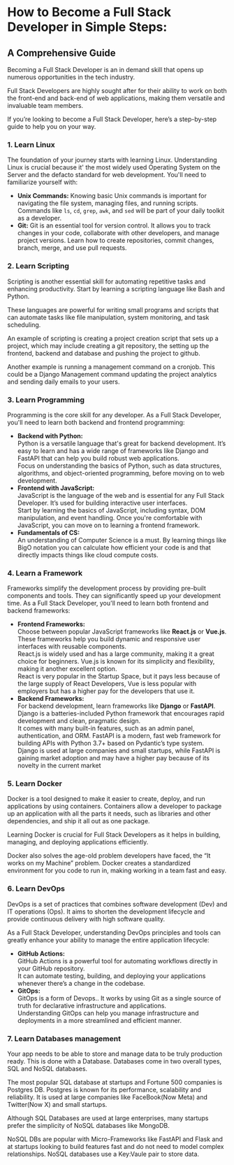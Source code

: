 # How to Become a Full Stack Developer in Simple Steps: 

## A Comprehensive Guide

Becoming a Full Stack Developer is an in demand skill that opens up numerous opportunities in the tech industry.

 Full Stack Developers are highly sought after for their ability to work on both the front-end and back-end of web applications, making them versatile and invaluable team members.

If you’re looking to become a Full Stack Developer, here’s a step-by-step guide to help you on your way.

### **1\. Learn Linux**

The foundation of your journey starts with learning Linux. Understanding Linux is crucial because it' the most widely used Operating System on the Server and the defacto standard for web development. You'll need to familiarize yourself with: 

* **Unix Commands:** Knowing basic Unix commands is important for navigating the file system, managing files, and running scripts. Commands like `ls`, `cd`, `grep`, `awk`, and `sed` will be part of your daily toolkit as a developer.  
* **Git:** Git is an essential tool for version control. It allows you to track changes in your code, collaborate with other developers, and manage project versions. Learn how to create repositories, commit changes, branch, merge, and use pull requests.

### **2\. Learn Scripting**

Scripting is another essential skill for automating repetitive tasks and enhancing productivity. Start by learning a scripting language like Bash and Python. 

These languages are powerful for writing small programs and scripts that can automate tasks like file manipulation, system monitoring, and task scheduling.

An example of scripting is creating a project creation script that sets up a project, which may include creating a git repository, the setting up the frontend, backend and database and pushing the project to github. 

Another example is running a management command on a cronjob. This could be a Django Management command updating the project analytics and sending daily emails to your users. 

### **3\. Learn Programming**

Programming is the core skill for any developer. As a Full Stack Developer, you'll need to learn both backend and frontend programming:

* **Backend with Python:**  
  Python is a versatile language that's great for backend development. It’s easy to learn and has a wide range of frameworks like Django and FastAPI that can help you build robust web applications.   
  Focus on understanding the basics of Python, such as data structures, algorithms, and object-oriented programming, before moving on to web development.  
* **Frontend with JavaScript:**  
  JavaScript is the language of the web and is essential for any Full Stack Developer. It’s used for building interactive user interfaces.   
  Start by learning the basics of JavaScript, including syntax, DOM manipulation, and event handling. Once you're comfortable with JavaScript, you can move on to learning a frontend framework.  
* **Fundamentals of CS:**  
  An understanding of Computer Science is a must. By learning things like BigO notation you can calculate how efficient your code is and that directly impacts things like cloud compute costs. 

### **4\. Learn a Framework**

Frameworks simplify the development process by providing pre-built components and tools. They can significantly speed up your development time. As a Full Stack Developer, you'll need to learn both frontend and backend frameworks:

* **Frontend Frameworks:**   
  Choose between popular JavaScript frameworks like **React.js** or **Vue.js**. These frameworks help you build dynamic and responsive user interfaces with reusable components.  
  React.js is widely used and has a large community, making it a great choice for beginners. Vue.js is known for its simplicity and flexibility, making it another excellent option.   
  React is very popular in the Startup Space, but it pays less because of the large supply of React Developers, Vue is less popular with employers but has a higher pay for the developers that use it.  
* **Backend Frameworks:**   
  For backend development, learn frameworks like **Django** or **FastAPI**. Django is a batteries-included Python framework that encourages rapid development and clean, pragmatic design.   
  It comes with many built-in features, such as an admin panel, authentication, and ORM. FastAPI is a modern, fast web framework for building APIs with Python 3.7+ based on Pydantic’s type system.   
  Django is used at large companies and small startups, while FastAPI is gaining market adoption and may have a higher pay because of its novelty in the current market

### **5\. Learn Docker**

Docker is a tool designed to make it easier to create, deploy, and run applications by using containers. Containers allow a developer to package up an application with all the parts it needs, such as libraries and other dependencies, and ship it all out as one package. 

Learning Docker is crucial for Full Stack Developers as it helps in building, managing, and deploying applications efficiently.

Docker also solves the age-old problem developers have faced, the “It works on my Machine” problem. Docker creates a standardized environment for you code to run in, making working in a team fast and easy. 

### **6\. Learn DevOps**

DevOps is a set of practices that combines software development (Dev) and IT operations (Ops). It aims to shorten the development lifecycle and provide continuous delivery with high software quality.

 As a Full Stack Developer, understanding DevOps principles and tools can greatly enhance your ability to manage the entire application lifecycle:

* **GitHub Actions:**   
  GitHub Actions is a powerful tool for automating workflows directly in your GitHub repository.   
  It can automate testing, building, and deploying your applications whenever there’s a change in the codebase.  
* **GitOps:**   
  GitOps is a form of Devops.. It works by using Git as a single source of truth for declarative infrastructure and applications.   
  Understanding GitOps can help you manage infrastructure and deployments in a more streamlined and efficient manner.

### **7\. Learn Databases management**

Your app needs to be able to store and manage data to be truly production ready. This is done with a Database. Databases come in two overall types, SQL and NoSQL databases. 

The most popular SQL database at startups and Fortune 500 companies is Postgres DB. Postgres is known for its performance, scalability and reliability. It is used at large companies like FaceBook(Now Meta) and Twitter(Now X) and small startups.

Although SQL Databases are used at large enterprises, many startups prefer the simplicity of NoSQL databases like MongoDB. 

NoSQL DBs are popular with Micro-Frameworks like FastAPI and Flask and at startups looking to build features fast and do not need to model complex relationships. NoSQL databases use a Key:Vaule pair to store data. 

